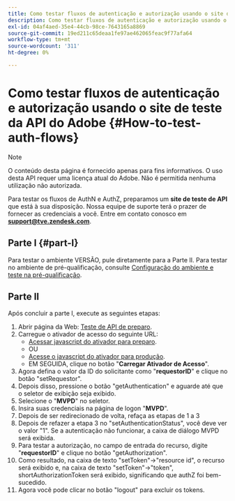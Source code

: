 ```yaml
---
title: Como testar fluxos de autenticação e autorização usando o site de teste da API do Adobe
description: Como testar fluxos de autenticação e autorização usando o site de teste da API do Adobe
exl-id: 04af4aed-35e4-44cb-98ce-7643165a8869
source-git-commit: 19ed211c65deaa1fe97ae462065feac9f77afa64
workflow-type: tm+mt
source-wordcount: '311'
ht-degree: 0%

---
```


# Como testar fluxos de autenticação e autorização usando o site de teste da API do Adobe {#How-to-test-auth-flows}

>[!NOTE]
>
>O conteúdo desta página é fornecido apenas para fins informativos. O uso desta API requer uma licença atual do Adobe. Não é permitida nenhuma utilização não autorizada.

Para testar os fluxos de AuthN e AuthZ, preparamos um **site de teste de API** que está à sua disposição. Nossa equipe de suporte terá o prazer de fornecer as credenciais a você. Entre em contato conosco em **support@tve.zendesk.com**.


## Parte I {#part-I}

Para testar o ambiente VERSÃO, pule diretamente para a Parte II.  Para testar no ambiente de pré-qualificação, consulte [Configuração do ambiente e teste na pré-qualificação](/help/authentication/setting-up-your-environment-and-testing-in-prequal.md).

## Parte II

Após concluir a parte I, execute as seguintes etapas:


1. Abrir página da Web: [Teste de API de preparo](https://sp.auth-staging.adobe.com/apitest/api.html).
1. Carregue o ativador de acesso do seguinte URL:
   * [Acessar javascript do ativador para preparo](https://entitlement.auth-staging.adobe.com/entitlement/js/AccessEnabler.js).
   * OU
   * [Acesse o javascript do ativador para produção](https://entitlement.auth.adobe.com/entitlement/js/AccessEnabler.js).
   * EM SEGUIDA, clique no botão &quot;**Carregar Ativador de Acesso**&quot;.
1. Agora defina o valor da ID do solicitante como &quot;**requestorID**&quot; e clique no botão &quot;setRequestor&quot;.
1. Depois disso, pressione o botão &quot;getAuthentication&quot; e aguarde até que o seletor de exibição seja exibido.
1. Selecione o &quot;**MVPD**&quot; no seletor.
1. Insira suas credenciais na página de logon &quot;**MVPD**&quot;.
1. Depois de ser redirecionado de volta, refaça as etapas de 1 a 3
1. Depois de refazer a etapa 3 no &quot;setAuthenticationStatus&quot;, você deve ver o valor &quot;1&quot;. Se a autenticação não funcionar, a caixa de diálogo MVPD será exibida.
1. Para testar a autorização, no campo de entrada do recurso, digite &quot;**requestorID**&quot; e clique no botão &quot;getAuthorization&quot;.
1. Como resultado, na caixa de texto &quot;setToken&quot;-\>&quot;resource id&quot;, o recurso será exibido e, na caixa de texto &quot;setToken&quot;-\>&quot;token&quot;, shortAuthorizationToken será exibido, significando que authZ foi bem-sucedido.
1. Agora você pode clicar no botão &quot;logout&quot; para excluir os tokens.
